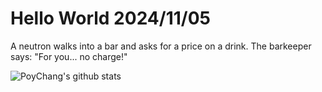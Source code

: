 # Hello World 2024/11/05

A neutron walks into a bar and asks for a price on a drink.
The barkeeper says: "For you... no charge!"

![PoyChang's github stats](https://github-readme-stats.vercel.app/api?username=poychang&show_icons=true&theme=dracula)
